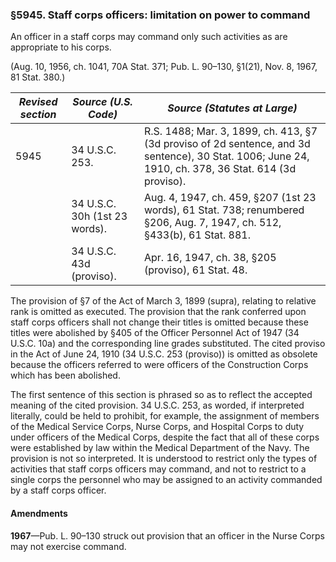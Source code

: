 ### §5945. Staff corps officers: limitation on power to command ###

An officer in a staff corps may command only such activities as are appropriate to his corps.

(Aug. 10, 1956, ch. 1041, 70A Stat. 371; Pub. L. 90–130, §1(21), Nov. 8, 1967, 81 Stat. 380.)

|*Revised section*|    *Source (U.S. Code)*     |                                                            *Source (Statutes at Large)*                                                            |
|-----------------|-----------------------------|----------------------------------------------------------------------------------------------------------------------------------------------------|
|      5945       |       34 U.S.C. 253.        |R.S. 1488; Mar. 3, 1899, ch. 413, §7 (3d proviso of 2d sentence, and 3d sentence), 30 Stat. 1006; June 24, 1910, ch. 378, 36 Stat. 614 (3d proviso).|
|                 |34 U.S.C. 30h (1st 23 words).|              Aug. 4, 1947, ch. 459, §207 (1st 23 words), 61 Stat. 738; renumbered §206, Aug. 7, 1947, ch. 512, §433(b), 61 Stat. 881.              |
|                 |  34 U.S.C. 43d (proviso).   |                                                Apr. 16, 1947, ch. 38, §205 (proviso), 61 Stat. 48.                                                 |

The provision of §7 of the Act of March 3, 1899 (supra), relating to relative rank is omitted as executed. The provision that the rank conferred upon staff corps officers shall not change their titles is omitted because these titles were abolished by §405 of the Officer Personnel Act of 1947 (34 U.S.C. 10a) and the corresponding line grades substituted. The cited proviso in the Act of June 24, 1910 (34 U.S.C. 253 (proviso)) is omitted as obsolete because the officers referred to were officers of the Construction Corps which has been abolished.

The first sentence of this section is phrased so as to reflect the accepted meaning of the cited provision. 34 U.S.C. 253, as worded, if interpreted literally, could be held to prohibit, for example, the assignment of members of the Medical Service Corps, Nurse Corps, and Hospital Corps to duty under officers of the Medical Corps, despite the fact that all of these corps were established by law within the Medical Department of the Navy. The provision is not so interpreted. It is understood to restrict only the types of activities that staff corps officers may command, and not to restrict to a single corps the personnel who may be assigned to an activity commanded by a staff corps officer.

#### Amendments ####

**1967**—Pub. L. 90–130 struck out provision that an officer in the Nurse Corps may not exercise command.